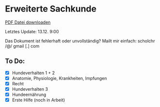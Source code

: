 Erweiterte Sachkunde
===========

[PDF Datei downloaden](https://github.com/scholchr/erweiterte-sachkunde/blob/master/erweiterte_sachkunde.pdf?raw=true)

Letztes Update: 13.12. 9:00

Das Dokument ist fehlerhaft oder unvollständig?
Mailt mir einfach: scholchr /@/ gmail [.] com

To Do:
------
- [x] Hundeverhalten 1 + 2
- [x] Anatomie, Physiologie, Krankheiten, Impfungen
- [x] Recht
- [x] Hundeverhalten 3
- [x] Hundeernährung
- [x] Erste Hilfe (noch in Arbeit)